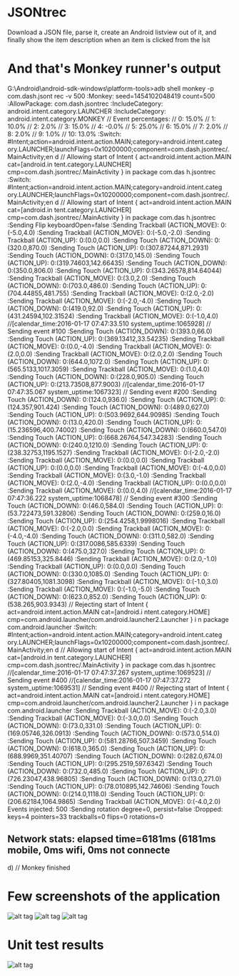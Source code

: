 # JSONtrec
Download a JSON file, parse it, create an Android listview out of it, and finally show the item description when an item is clicked from the lsit


# And that's Monkey runner's output
G:\Android\android-sdk-windows\platform-tools>adb shell monkey -p com.dash.jsont
rec -v 500
:Monkey: seed=1454102048419 count=500
:AllowPackage: com.dash.jsontrec
:IncludeCategory: android.intent.category.LAUNCHER
:IncludeCategory: android.intent.category.MONKEY
// Event percentages:
//   0: 15.0%
//   1: 10.0%
//   2: 2.0%
//   3: 15.0%
//   4: -0.0%
//   5: 25.0%
//   6: 15.0%
//   7: 2.0%
//   8: 2.0%
//   9: 1.0%
//   10: 13.0%
:Switch: #Intent;action=android.intent.action.MAIN;category=android.intent.categ
ory.LAUNCHER;launchFlags=0x10200000;component=com.dash.jsontrec/.MainActivity;en
d
    // Allowing start of Intent { act=android.intent.action.MAIN cat=[android.in
tent.category.LAUNCHER] cmp=com.dash.jsontrec/.MainActivity } in package com.das
h.jsontrec
:Switch: #Intent;action=android.intent.action.MAIN;category=android.intent.categ
ory.LAUNCHER;launchFlags=0x10200000;component=com.dash.jsontrec/.MainActivity;en
d
    // Allowing start of Intent { act=android.intent.action.MAIN cat=[android.in
tent.category.LAUNCHER] cmp=com.dash.jsontrec/.MainActivity } in package com.das
h.jsontrec
:Sending Flip keyboardOpen=false
:Sending Trackball (ACTION_MOVE): 0:(-5.0,4.0)
:Sending Trackball (ACTION_MOVE): 0:(-5.0,-2.0)
:Sending Trackball (ACTION_UP): 0:(0.0,0.0)
:Sending Touch (ACTION_DOWN): 0:(320.0,870.0)
:Sending Touch (ACTION_UP): 0:(307.87244,871.2931)
:Sending Touch (ACTION_DOWN): 0:(317.0,145.0)
:Sending Touch (ACTION_UP): 0:(319.74603,142.66435)
:Sending Touch (ACTION_DOWN): 0:(350.0,806.0)
:Sending Touch (ACTION_UP): 0:(343.26578,814.64044)
:Sending Trackball (ACTION_MOVE): 0:(3.0,2.0)
:Sending Touch (ACTION_DOWN): 0:(703.0,486.0)
:Sending Touch (ACTION_UP): 0:(704.44855,481.755)
:Sending Trackball (ACTION_MOVE): 0:(2.0,-2.0)
:Sending Trackball (ACTION_MOVE): 0:(-2.0,-4.0)
:Sending Touch (ACTION_DOWN): 0:(419.0,92.0)
:Sending Touch (ACTION_UP): 0:(431.24594,102.31524)
:Sending Trackball (ACTION_MOVE): 0:(-1.0,4.0)
    //[calendar_time:2016-01-17 07:47:33.510  system_uptime:1065928]
    // Sending event #100
:Sending Touch (ACTION_DOWN): 0:(393.0,66.0)
:Sending Touch (ACTION_UP): 0:(369.13412,33.54235)
:Sending Trackball (ACTION_MOVE): 0:(0.0,-4.0)
:Sending Trackball (ACTION_MOVE): 0:(2.0,0.0)
:Sending Trackball (ACTION_MOVE): 0:(2.0,2.0)
:Sending Touch (ACTION_DOWN): 0:(644.0,1072.0)
:Sending Touch (ACTION_UP): 0:(565.5133,1017.3059)
:Sending Trackball (ACTION_MOVE): 0:(1.0,4.0)
:Sending Touch (ACTION_DOWN): 0:(228.0,905.0)
:Sending Touch (ACTION_UP): 0:(213.73508,877.9003)
    //[calendar_time:2016-01-17 07:47:35.067  system_uptime:1067323]
    // Sending event #200
:Sending Touch (ACTION_DOWN): 0:(124.0,936.0)
:Sending Touch (ACTION_UP): 0:(124.357,901.424)
:Sending Touch (ACTION_DOWN): 0:(489.0,627.0)
:Sending Touch (ACTION_UP): 0:(503.9692,644.90985)
:Sending Touch (ACTION_DOWN): 0:(13.0,420.0)
:Sending Touch (ACTION_UP): 0:(15.236596,400.74002)
:Sending Touch (ACTION_DOWN): 0:(660.0,547.0)
:Sending Touch (ACTION_UP): 0:(668.26764,547.34283)
:Sending Touch (ACTION_DOWN): 0:(240.0,1210.0)
:Sending Touch (ACTION_UP): 0:(238.32753,1195.1527)
:Sending Trackball (ACTION_MOVE): 0:(-2.0,-2.0)
:Sending Trackball (ACTION_MOVE): 0:(0.0,0.0)
:Sending Trackball (ACTION_UP): 0:(0.0,0.0)
:Sending Trackball (ACTION_MOVE): 0:(-4.0,0.0)
:Sending Trackball (ACTION_MOVE): 0:(3.0,-1.0)
:Sending Trackball (ACTION_MOVE): 0:(2.0,-4.0)
:Sending Trackball (ACTION_UP): 0:(0.0,0.0)
:Sending Trackball (ACTION_MOVE): 0:(0.0,4.0)
    //[calendar_time:2016-01-17 07:47:36.222  system_uptime:1068478]
    // Sending event #300
:Sending Touch (ACTION_DOWN): 0:(46.0,584.0)
:Sending Touch (ACTION_UP): 0:(53.722473,591.32806)
:Sending Touch (ACTION_DOWN): 0:(259.0,16.0)
:Sending Touch (ACTION_UP): 0:(254.4258,1.9998016)
:Sending Trackball (ACTION_MOVE): 0:(-2.0,0.0)
:Sending Trackball (ACTION_MOVE): 0:(-4.0,-4.0)
:Sending Touch (ACTION_DOWN): 0:(311.0,582.0)
:Sending Touch (ACTION_UP): 0:(317.0086,585.6339)
:Sending Touch (ACTION_DOWN): 0:(475.0,327.0)
:Sending Touch (ACTION_UP): 0:(469.85153,325.8446)
:Sending Trackball (ACTION_MOVE): 0:(2.0,-1.0)
:Sending Trackball (ACTION_UP): 0:(0.0,0.0)
:Sending Touch (ACTION_DOWN): 0:(330.0,1085.0)
:Sending Touch (ACTION_UP): 0:(327.80405,1081.3098)
:Sending Trackball (ACTION_MOVE): 0:(-1.0,3.0)
:Sending Trackball (ACTION_MOVE): 0:(-1.0,-5.0)
:Sending Touch (ACTION_DOWN): 0:(623.0,852.0)
:Sending Touch (ACTION_UP): 0:(538.265,903.9343)
    // Rejecting start of Intent { act=android.intent.action.MAIN cat=[android.i
ntent.category.HOME] cmp=com.android.launcher/com.android.launcher2.Launcher } i
n package com.android.launcher
:Switch: #Intent;action=android.intent.action.MAIN;category=android.intent.categ
ory.LAUNCHER;launchFlags=0x10200000;component=com.dash.jsontrec/.MainActivity;en
d
    // Allowing start of Intent { act=android.intent.action.MAIN cat=[android.in
tent.category.LAUNCHER] cmp=com.dash.jsontrec/.MainActivity } in package com.das
h.jsontrec
    //[calendar_time:2016-01-17 07:47:37.267  system_uptime:1069523]
    // Sending event #400
    //[calendar_time:2016-01-17 07:47:37.272  system_uptime:1069531]
    // Sending event #400
    // Rejecting start of Intent { act=android.intent.action.MAIN cat=[android.i
ntent.category.HOME] cmp=com.android.launcher/com.android.launcher2.Launcher } i
n package com.android.launcher
:Sending Trackball (ACTION_MOVE): 0:(-2.0,3.0)
:Sending Trackball (ACTION_MOVE): 0:(-3.0,0.0)
:Sending Touch (ACTION_DOWN): 0:(73.0,331.0)
:Sending Touch (ACTION_UP): 0:(169.05746,326.0913)
:Sending Touch (ACTION_DOWN): 0:(573.0,514.0)
:Sending Touch (ACTION_UP): 0:(581.28766,507.3459)
:Sending Touch (ACTION_DOWN): 0:(618.0,365.0)
:Sending Touch (ACTION_UP): 0:(688.9969,351.40707)
:Sending Touch (ACTION_DOWN): 0:(282.0,674.0)
:Sending Touch (ACTION_UP): 0:(295.2519,597.6342)
:Sending Touch (ACTION_DOWN): 0:(732.0,485.0)
:Sending Touch (ACTION_UP): 0:(726.23047,438.96805)
:Sending Touch (ACTION_DOWN): 0:(13.0,271.0)
:Sending Touch (ACTION_UP): 0:(78.010895,142.74606)
:Sending Touch (ACTION_DOWN): 0:(214.0,1118.0)
:Sending Touch (ACTION_UP): 0:(206.62184,1064.9865)
:Sending Trackball (ACTION_MOVE): 0:(-4.0,2.0)
Events injected: 500
:Sending rotation degree=0, persist=false
:Dropped: keys=4 pointers=33 trackballs=0 flips=0 rotations=0
## Network stats: elapsed time=6181ms (6181ms mobile, 0ms wifi, 0ms not connecte
d)
// Monkey finished

# Few screenshots of the application

![alt tag](https://github.com/darshanrn/JSONtrec/blob/master/JSONtrec/assets/JSONtrec_1.png)
![alt tag](https://github.com/darshanrn/JSONtrec/blob/master/JSONtrec/assets/JSONtrec_2.png)
![alt tag](https://github.com/darshanrn/JSONtrec/blob/master/JSONtrec/assets/JSONtrec_3.png)

# Unit test results
![alt tag](https://github.com/darshanrn/JSONtrec/blob/master/JSONtrec/assets/unit_test_results.PNG)